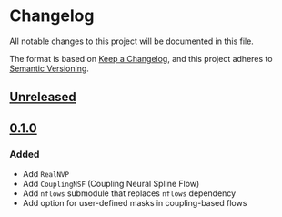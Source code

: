 # Changelog

All notable changes to this project will be documented in this file.

The format is based on [Keep a Changelog](https://keepachangelog.com/en/1.0.0/),
and this project adheres to [Semantic Versioning](https://semver.org/spec/v2.0.0.html).

## [Unreleased]

## [0.1.0]

### Added

- Add `RealNVP`
- Add `CouplingNSF` (Coupling Neural Spline Flow)
- Add `nflows` submodule that replaces `nflows` dependency
- Add option for user-defined masks in coupling-based flows

[Unreleased]: https://github.com/igr-ml/glasflow/compare/v0.1.0...HEAD
[0.1.0]: https://github.com/igr-ml/glasflow/releases/tag/v0.1.0
